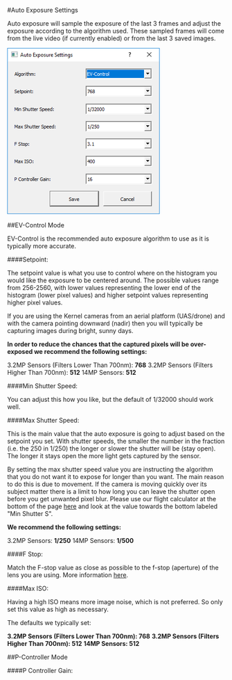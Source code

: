 #Auto Exposure Settings

Auto exposure will sample the exposure of the last 3 frames and adjust the exposure according to the algorithm used. These sampled frames will come from the live video (if currently enabled) or from the last 3 saved images.

![](/assets/auto_settings.PNG)

##EV-Control Mode

EV-Control is the recommended auto exposure algorithm to use as it is typically more accurate.

####Setpoint: 

The setpoint value is what you use to control where on the histogram you would like the exposure to be centered around. The possible values range from 256-2560, with lower values representing the lower end of the histogram (lower pixel values) and higher setpoint values representing higher pixel values.

If you are using the Kernel cameras from an aerial platform (UAS/drone) and with the camera pointing downward (nadir) then you will typically be capturing images during bright, sunny days. 

**In order to reduce the chances that the captured pixels will be over-exposed we recommend the following settings:**

3.2MP Sensors (Filters Lower Than 700nm): **768**
3.2MP Sensors (Filters Higher Than 700nm): **512**
14MP Sensors: **512**

####Min Shutter Speed:

You can adjust this how you like, but the default of 1/32000 should work well.

####Max Shutter Speed:

This is the main value that the auto exposure is going to adjust based on the setpoint you set. With shutter speeds, the smaller the number in the fraction (i.e. the 250 in 1/250) the longer or slower the shutter will be (stay open). The longer it stays open the more light gets captured by the sensor.

By setting the max shutter speed value you are instructing the algorithm that you do not want it to expose for longer than you want. The main reason to do this is due to movement. If the camera is moving quickly over its subject matter there is a limit to how long you can leave the shutter open before you get unwanted pixel blur. Please use our flight calculator at the bottom of the page [here](https://www.mapir.camera/pages/cameras) and look at the value towards the bottom labeled "Min Shutter S".

**We recommend the following settings:**

3.2MP Sensors: **1/250**
14MP Sensors: **1/500**

####F Stop:

Match the F-stop value as close as possible to the f-stop (aperture) of the lens you are using. More information [here](../content/kernel-lenses.html).

####Max ISO:

Having a high ISO means more image noise, which is not preferred. So only set this value as high as necessary.

The defaults we typically set:

**3.2MP Sensors (Filters Lower Than 700nm): 768**
**3.2MP Sensors (Filters Higher Than 700nm): 512**
**14MP Sensors: 512**

##P-Controller Mode



####P Controller Gain:

